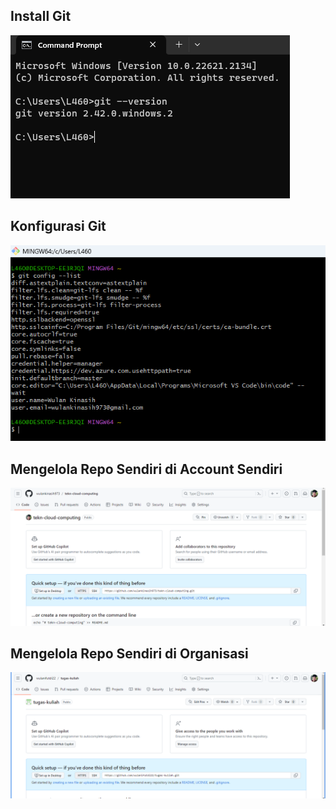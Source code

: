 ## Install Git
![install-git](images/gambar-01.png)
## Konfigurasi Git
![konfigurasi-git](images/gambar-02.png)
## Mengelola Repo Sendiri di Account Sendiri
![kelola-repo-sendiri](images/gambar-03.png)
## Mengelola Repo Sendiri di Organisasi
![kelola-repo-sendiri-di-organisasi](images/gambar-04.png)
